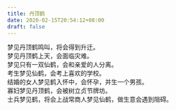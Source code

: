 ```yaml
---
title: 丹顶鹤
date: 2020-02-15T20:54:12+08:00
draft: false
---
```


梦见丹顶鹤鸣叫，将会得到升迁。<br>
梦见丹顶鹤上天，会面临灾难。<br>
梦见只有一双仙鹤，会和亲爱的人分离。<br>
考生梦见仙鹤，会考上喜欢的学校。<br>
结婚的女人梦见鹤入怀中，会怀孕，并生一个男孩。<br>
寡妇梦见丹顶鹤，会被树立贞节牌坊。<br>
士兵梦见鹤，将会上战常商人梦见仙鹤，做生意会遇到阻碍。<br>
